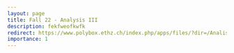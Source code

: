 ```yaml
---
layout: page
title: Fall 22 - Analysis III
description: fekfweofkwfk
redirect: https://www.polybox.ethz.ch/index.php/apps/files/?dir=/Analisi%203&fileid=3010111123
importance: 1
---
```

